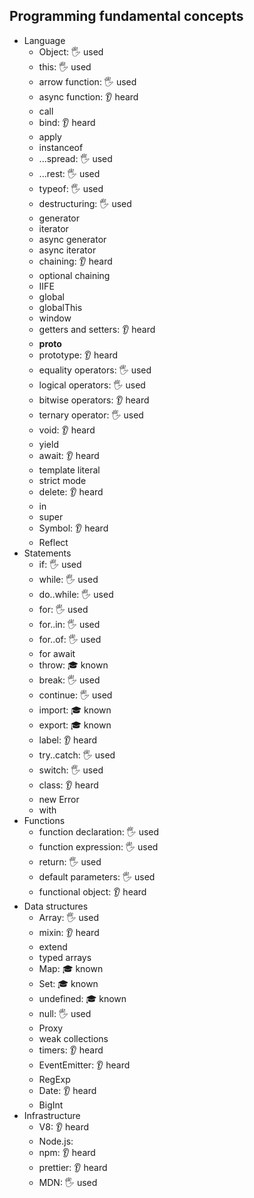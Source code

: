 ## Programming fundamental concepts

- Language
  - Object: 🖐️ used
  - this: 🖐️ used
  - arrow function: 🖐️ used
  - async function: 👂 heard
  - call
  - bind: 👂 heard
  - apply
  - instanceof
  - ...spread: 🖐️ used
  - ...rest: 🖐️ used
  - typeof: 🖐️ used
  - destructuring: 🖐️ used
  - generator
  - iterator
  - async generator
  - async iterator
  - chaining:  👂 heard 
  - optional chaining
  - IIFE
  - global
  - globalThis
  - window
  - getters and setters:  👂 heard
  - __proto__
  - prototype: 👂 heard
  - equality operators: 🖐️ used
  - logical operators: 🖐️ used
  - bitwise operators: 👂 heard
  - ternary operator: 🖐️ used
  - void: 👂 heard
  - yield
  - await: 👂 heard
  - template literal
  - strict mode
  - delete: 👂 heard
  - in
  - super
  - Symbol: 👂 heard
  - Reflect
- Statements
  - if: 🖐️ used
  - while: 🖐️ used
  - do..while: 🖐️ used
  - for: 🖐️ used
  - for..in: 🖐️ used
  - for..of: 🖐️ used
  - for await
  - throw: 🎓 known
  - break: 🖐️ used
  - continue: 🖐️ used
  - import: 🎓 known
  - export: 🎓 known
  - label: 👂 heard
  - try..catch: 🖐️ used
  - switch: 🖐️ used
  - class: 👂 heard
  - new Error
  - with
- Functions
  - function declaration: 🖐️ used
  - function expression: 🖐️ used
  - return: 🖐️ used
  - default parameters: 🖐️ used
  - functional object: 👂 heard
- Data structures
  - Array: 🖐️ used
  - mixin: 👂 heard
  - extend
  - typed arrays
  - Map: 🎓 known
  - Set: 🎓 known
  - undefined: 🎓 known
  - null: 🖐️ used
  - Proxy
  - weak collections
  - timers: 👂 heard
  - EventEmitter: 👂 heard
  - RegExp
  - Date: 👂 heard
  - BigInt
- Infrastructure
  - V8: 👂 heard
  - Node.js: 
  - npm: 👂 heard
  - prettier: 👂 heard 
  - MDN: 🖐️ used
